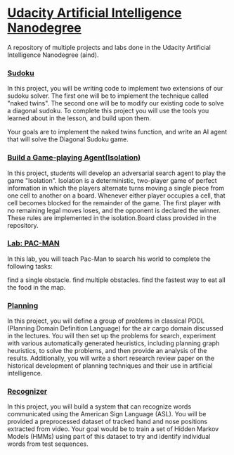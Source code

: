 # [Udacity Artificial Intelligence Nanodegree](https://www.udacity.com/course/artificial-intelligence-nanodegree--nd889)
A repository of multiple projects and labs done in the Udacity Artificial Intelligence Nanodegree (aind).

### [Sudoku](/sudoku)

In this project, you will be writing code to implement two extensions of our sudoku solver. The first one will be to implement the technique called "naked twins". The second one will be to modify our existing code to solve a diagonal sudoku. To complete this project you will use the tools you learned about in the lesson, and build upon them.

Your goals are to implement the naked twins function, and write an AI agent that will solve the Diagonal Sudoku game.

### [Build a Game-playing Agent(Isolation)](/isolation)
In this project, students will develop an adversarial search agent to play the game "Isolation". Isolation is a deterministic, two-player game of perfect information in which the players alternate turns moving a single piece from one cell to another on a board. Whenever either player occupies a cell, that cell becomes blocked for the remainder of the game. The first player with no remaining legal moves loses, and the opponent is declared the winner. These rules are implemented in the isolation.Board class provided in the repository.

### [Lab: PAC-MAN](https://github.com/ruihanzou/Teaching-Pac-Man-to-Search)

In this lab, you will teach Pac-Man to search his world to complete the following tasks:

find a single obstacle.
find multiple obstacles.
find the fastest way to eat all the food in the map.

### [Planning](/planning)

In this project, you will define a group of problems in classical PDDL (Planning Domain Definition Language) for the air cargo domain discussed in the lectures. You will then set up the problems for search, experiment with various automatically generated heuristics, including planning graph heuristics, to solve the problems, and then provide an analysis of the results. Additionally, you will write a short research review paper on the historical development of planning techniques and their use in artificial intelligence.

### [Recognizer](/recognizer)

In this project, you will build a system that can recognize words communicated using the American Sign Language (ASL). You will be provided a preprocessed dataset of tracked hand and nose positions extracted from video. Your goal would be to train a set of Hidden Markov Models (HMMs) using part of this dataset to try and identify individual words from test sequences.
